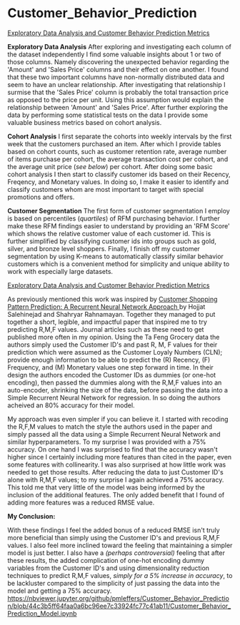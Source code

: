 # Customer_Behavior_Prediction

[Exploratory Data Analysis and Customer Behavior Prediction Metrics](https://nbviewer.jupyter.org/github/pmleffers/Customer_Behavior_Prediction/blob/master/Customer_Behavior_Prediction_EDA_Metrics.ipynb)

**Exploratory Data Analysis**
After exploring and investigating each column of the dataset independently I find some valuable insights about 1 or two of those columns. Namely discovering the unexpected behavior regarding the 'Amount' and 'Sales Price' columns and their effect on one another. I found that these two important columns have non-normally distributed data and seem to have an unclear relationship. After investigating that relationship I surmise that the 'Sales Price' column is probably the total transaction price as opposed to the price per unit. Using this assumption would explain the relationship between 'Amount' and 'Sales Price'. After further exploring the data by performing some statistical tests on the data I provide some valuable business metrics based on cohort analysis.

**Cohort Analysis**
I first separate the cohorts into weekly intervals by the first week that the customers purchased an item. After which I provide tables based on cohort counts, such as customer retention rate, average number of items purchase per cohort, the average transaction cost per cohort, and the average unit price (*see below*) per cohort. After doing some basic cohort analysis I then start to classify customer ids based on their Recency, Freqency, and Monetary values. In doing so, I make it easier to identify and classify customers whom are most important to target with special promotions and offers. 

**Customer Segmentation**
The first form of customer segmentation I employ is based on percentiles (*quartiles*) of RFM purchasing behavior.
I further make these RFM findings easier to understand by providing an 'RFM Score' which shows the relative customer value of each customer id. This is further simplified by classifying customer ids into groups such as gold, silver, and bronze level shoppers. Finally, I finish off my customer segmentation by using K-means to automatically classify similar behavior customers which is a convenient method for simplicity and unique ability to work with especially large datasets.

[Exploratory Data Analysis and Customer Behavior Prediction Metrics](https://nbviewer.jupyter.org/github/pmleffers/Customer_Behavior_Prediction/blob/master/Customer_Behavior_Prediction_EDA_Metrics.ipynb)

As previously mentioned this work was inspired by [Customer Shopping Pattern Prediction: A Recurrent Neural Network Approach ](https://ieeexplore.ieee.org/document/7849921)
 by Hojjat Salehinejad and Shahryar Rahnamayan. Together they managed to put together a short,  legible, and impactful paper that inspired me to try predicting R,M,F values. Journal articles such as these need to get published more often in my opinion. Using the Ta Feng Grocery data the authors simply used the Customer ID's and past R, M, F values for their prediction which were assumed as the Customer Loyaly Numbers (CLN); provide enough information to be able to predict the (R) Recency, (F) Frequency, and (M) Monetary values one step forward in time. In their design the authors encoded the Customer IDs as dummies (or one-hot encoding), then passed the dummies along with the R,M,F values into an auto-encoder, shrinking the size of the data, before passing the data into a Simple Recurrent Neural Network for regression. In so doing the authors acheived an 80% accuracy for their model.
 
My approach was even simpler if you can believe it. I started with recoding the R,F,M values to match the style the authors used in the paper and simply passed all the data using a Simple Recurrent Neural Network and similar hyperparameters. To my surprise I was provided with a 75% accuracy. On one hand I was surprised to find that the accuracy wasn't higher since I certainly including more features than cited in the paper, even some features with collinearity. I was also surprised at how little work was needed to get those results. After reducing the data to just Customer ID's alone with R,M,F values; to my surprise I again achieved a 75% accuracy. This told me that very little of the model was being informed by the inclusion of the additional features. The only added benefit that I found of adding more features was a reduced RMSE value. 

**My Conclusion:**

With these findings I feel the added bonus of a reduced RMSE isn't truly more beneficial than simply using the Customer ID's and previous R,M,F values. I also feel more inclined toward the feeling that maintaining a simpler model is just better. I also have a *(perhaps controversial)* feeling that after these results, the added complication of one-hot encoding dummy variables from the Customer ID's and using dimensionality reduction techniques to predict R,M,F values, *simply for a 5% increase in accuracy*, to be lackluster compared to the simplicity of just passing the data into the model and getting a 75% accuracy. 
https://nbviewer.jupyter.org/github/pmleffers/Customer_Behavior_Prediction/blob/44c3b5ff64faa0a6bc96ee7c33924fc77c41ab11/Customer_Behavior_Prediction_Model.ipynb
